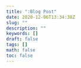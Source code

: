```yaml
---
title: ":Blog Post"
date: 2020-12-06T13:34:38Z
slug: ""
description: ""
keywords: []
draft: false
tags: []
math: false
toc: false
---
```

